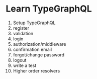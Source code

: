 # Learn TypeGraphQL

1. Setup TypeGraphQL
2. register
3. validation
4. login
5. authorization/middleware
6. confirmation email
7. forgot/change password
8. logout
9. write a test
10. Higher order resolvers